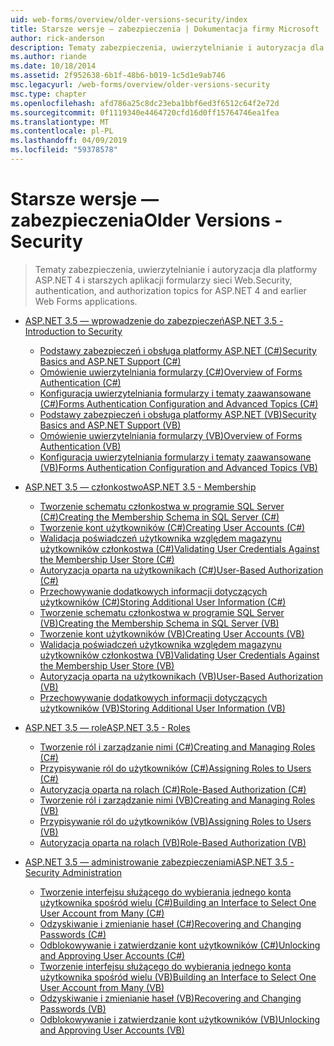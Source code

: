 ```yaml
---
uid: web-forms/overview/older-versions-security/index
title: Starsze wersje — zabezpieczenia | Dokumentacja firmy Microsoft
author: rick-anderson
description: Tematy zabezpieczenia, uwierzytelnianie i autoryzacja dla platformy ASP.NET 4 i starszych aplikacji formularzy sieci Web.
ms.author: riande
ms.date: 10/18/2014
ms.assetid: 2f952638-6b1f-48b6-b019-1c5d1e9ab746
msc.legacyurl: /web-forms/overview/older-versions-security
msc.type: chapter
ms.openlocfilehash: afd786a25c8dc23eba1bbf6ed3f6512c64f2e72d
ms.sourcegitcommit: 0f1119340e4464720cfd16d0ff15764746ea1fea
ms.translationtype: MT
ms.contentlocale: pl-PL
ms.lasthandoff: 04/09/2019
ms.locfileid: "59378578"
---
```

# <a name="older-versions---security"></a><span data-ttu-id="0c361-103">Starsze wersje — zabezpieczenia</span><span class="sxs-lookup"><span data-stu-id="0c361-103">Older Versions - Security</span></span>

> <span data-ttu-id="0c361-104">Tematy zabezpieczenia, uwierzytelnianie i autoryzacja dla platformy ASP.NET 4 i starszych aplikacji formularzy sieci Web.</span><span class="sxs-lookup"><span data-stu-id="0c361-104">Security, authentication, and authorization topics for ASP.NET 4 and earlier Web Forms applications.</span></span>


- [<span data-ttu-id="0c361-105">ASP.NET 3.5 — wprowadzenie do zabezpieczeń</span><span class="sxs-lookup"><span data-stu-id="0c361-105">ASP.NET 3.5 - Introduction to Security</span></span>](introduction/index.md)

    - [<span data-ttu-id="0c361-106">Podstawy zabezpieczeń i obsługa platformy ASP.NET (C#)</span><span class="sxs-lookup"><span data-stu-id="0c361-106">Security Basics and ASP.NET Support (C#)</span></span>](introduction/security-basics-and-asp-net-support-cs.md)
    - [<span data-ttu-id="0c361-107">Omówienie uwierzytelniania formularzy (C#)</span><span class="sxs-lookup"><span data-stu-id="0c361-107">Overview of Forms Authentication (C#)</span></span>](introduction/an-overview-of-forms-authentication-cs.md)
    - [<span data-ttu-id="0c361-108">Konfiguracja uwierzytelniania formularzy i tematy zaawansowane (C#)</span><span class="sxs-lookup"><span data-stu-id="0c361-108">Forms Authentication Configuration and Advanced Topics (C#)</span></span>](introduction/forms-authentication-configuration-and-advanced-topics-cs.md)
    - [<span data-ttu-id="0c361-109">Podstawy zabezpieczeń i obsługa platformy ASP.NET (VB)</span><span class="sxs-lookup"><span data-stu-id="0c361-109">Security Basics and ASP.NET Support (VB)</span></span>](introduction/security-basics-and-asp-net-support-vb.md)
    - [<span data-ttu-id="0c361-110">Omówienie uwierzytelniania formularzy (VB)</span><span class="sxs-lookup"><span data-stu-id="0c361-110">Overview of Forms Authentication (VB)</span></span>](introduction/an-overview-of-forms-authentication-vb.md)
    - [<span data-ttu-id="0c361-111">Konfiguracja uwierzytelniania formularzy i tematy zaawansowane (VB)</span><span class="sxs-lookup"><span data-stu-id="0c361-111">Forms Authentication Configuration and Advanced Topics (VB)</span></span>](introduction/forms-authentication-configuration-and-advanced-topics-vb.md)
- [<span data-ttu-id="0c361-112">ASP.NET 3.5 — członkostwo</span><span class="sxs-lookup"><span data-stu-id="0c361-112">ASP.NET 3.5 - Membership</span></span>](membership/index.md)

    - [<span data-ttu-id="0c361-113">Tworzenie schematu członkostwa w programie SQL Server (C#)</span><span class="sxs-lookup"><span data-stu-id="0c361-113">Creating the Membership Schema in SQL Server (C#)</span></span>](membership/creating-the-membership-schema-in-sql-server-cs.md)
    - [<span data-ttu-id="0c361-114">Tworzenie kont użytkowników (C#)</span><span class="sxs-lookup"><span data-stu-id="0c361-114">Creating User Accounts (C#)</span></span>](membership/creating-user-accounts-cs.md)
    - [<span data-ttu-id="0c361-115">Walidacja poświadczeń użytkownika względem magazynu użytkowników członkostwa (C#)</span><span class="sxs-lookup"><span data-stu-id="0c361-115">Validating User Credentials Against the Membership User Store (C#)</span></span>](membership/validating-user-credentials-against-the-membership-user-store-cs.md)
    - [<span data-ttu-id="0c361-116">Autoryzacja oparta na użytkownikach (C#)</span><span class="sxs-lookup"><span data-stu-id="0c361-116">User-Based Authorization (C#)</span></span>](membership/user-based-authorization-cs.md)
    - [<span data-ttu-id="0c361-117">Przechowywanie dodatkowych informacji dotyczących użytkowników (C#)</span><span class="sxs-lookup"><span data-stu-id="0c361-117">Storing Additional User Information (C#)</span></span>](membership/storing-additional-user-information-cs.md)
    - [<span data-ttu-id="0c361-118">Tworzenie schematu członkostwa w programie SQL Server (VB)</span><span class="sxs-lookup"><span data-stu-id="0c361-118">Creating the Membership Schema in SQL Server (VB)</span></span>](membership/creating-the-membership-schema-in-sql-server-vb.md)
    - [<span data-ttu-id="0c361-119">Tworzenie kont użytkowników (VB)</span><span class="sxs-lookup"><span data-stu-id="0c361-119">Creating User Accounts (VB)</span></span>](membership/creating-user-accounts-vb.md)
    - [<span data-ttu-id="0c361-120">Walidacja poświadczeń użytkownika względem magazynu użytkowników członkostwa (VB)</span><span class="sxs-lookup"><span data-stu-id="0c361-120">Validating User Credentials Against the Membership User Store (VB)</span></span>](membership/validating-user-credentials-against-the-membership-user-store-vb.md)
    - [<span data-ttu-id="0c361-121">Autoryzacja oparta na użytkownikach (VB)</span><span class="sxs-lookup"><span data-stu-id="0c361-121">User-Based Authorization (VB)</span></span>](membership/user-based-authorization-vb.md)
    - [<span data-ttu-id="0c361-122">Przechowywanie dodatkowych informacji dotyczących użytkowników (VB)</span><span class="sxs-lookup"><span data-stu-id="0c361-122">Storing Additional User Information (VB)</span></span>](membership/storing-additional-user-information-vb.md)
- [<span data-ttu-id="0c361-123">ASP.NET 3.5 — role</span><span class="sxs-lookup"><span data-stu-id="0c361-123">ASP.NET 3.5 - Roles</span></span>](roles/index.md)

    - [<span data-ttu-id="0c361-124">Tworzenie ról i zarządzanie nimi (C#)</span><span class="sxs-lookup"><span data-stu-id="0c361-124">Creating and Managing Roles (C#)</span></span>](roles/creating-and-managing-roles-cs.md)
    - [<span data-ttu-id="0c361-125">Przypisywanie ról do użytkowników (C#)</span><span class="sxs-lookup"><span data-stu-id="0c361-125">Assigning Roles to Users (C#)</span></span>](roles/assigning-roles-to-users-cs.md)
    - [<span data-ttu-id="0c361-126">Autoryzacja oparta na rolach (C#)</span><span class="sxs-lookup"><span data-stu-id="0c361-126">Role-Based Authorization (C#)</span></span>](roles/role-based-authorization-cs.md)
    - [<span data-ttu-id="0c361-127">Tworzenie ról i zarządzanie nimi (VB)</span><span class="sxs-lookup"><span data-stu-id="0c361-127">Creating and Managing Roles (VB)</span></span>](roles/creating-and-managing-roles-vb.md)
    - [<span data-ttu-id="0c361-128">Przypisywanie ról do użytkowników (VB)</span><span class="sxs-lookup"><span data-stu-id="0c361-128">Assigning Roles to Users (VB)</span></span>](roles/assigning-roles-to-users-vb.md)
    - [<span data-ttu-id="0c361-129">Autoryzacja oparta na rolach (VB)</span><span class="sxs-lookup"><span data-stu-id="0c361-129">Role-Based Authorization (VB)</span></span>](roles/role-based-authorization-vb.md)
- [<span data-ttu-id="0c361-130">ASP.NET 3.5 — administrowanie zabezpieczeniami</span><span class="sxs-lookup"><span data-stu-id="0c361-130">ASP.NET 3.5 - Security Administration</span></span>](admin/index.md)

    - [<span data-ttu-id="0c361-131">Tworzenie interfejsu służącego do wybierania jednego konta użytkownika spośród wielu (C#)</span><span class="sxs-lookup"><span data-stu-id="0c361-131">Building an Interface to Select One User Account from Many (C#)</span></span>](admin/building-an-interface-to-select-one-user-account-from-many-cs.md)
    - [<span data-ttu-id="0c361-132">Odzyskiwanie i zmienianie haseł (C#)</span><span class="sxs-lookup"><span data-stu-id="0c361-132">Recovering and Changing Passwords (C#)</span></span>](admin/recovering-and-changing-passwords-cs.md)
    - [<span data-ttu-id="0c361-133">Odblokowywanie i zatwierdzanie kont użytkowników (C#)</span><span class="sxs-lookup"><span data-stu-id="0c361-133">Unlocking and Approving User Accounts (C#)</span></span>](admin/unlocking-and-approving-user-accounts-cs.md)
    - [<span data-ttu-id="0c361-134">Tworzenie interfejsu służącego do wybierania jednego konta użytkownika spośród wielu (VB)</span><span class="sxs-lookup"><span data-stu-id="0c361-134">Building an Interface to Select One User Account from Many (VB)</span></span>](admin/building-an-interface-to-select-one-user-account-from-many-vb.md)
    - [<span data-ttu-id="0c361-135">Odzyskiwanie i zmienianie haseł (VB)</span><span class="sxs-lookup"><span data-stu-id="0c361-135">Recovering and Changing Passwords (VB)</span></span>](admin/recovering-and-changing-passwords-vb.md)
    - [<span data-ttu-id="0c361-136">Odblokowywanie i zatwierdzanie kont użytkowników (VB)</span><span class="sxs-lookup"><span data-stu-id="0c361-136">Unlocking and Approving User Accounts (VB)</span></span>](admin/unlocking-and-approving-user-accounts-vb.md)
